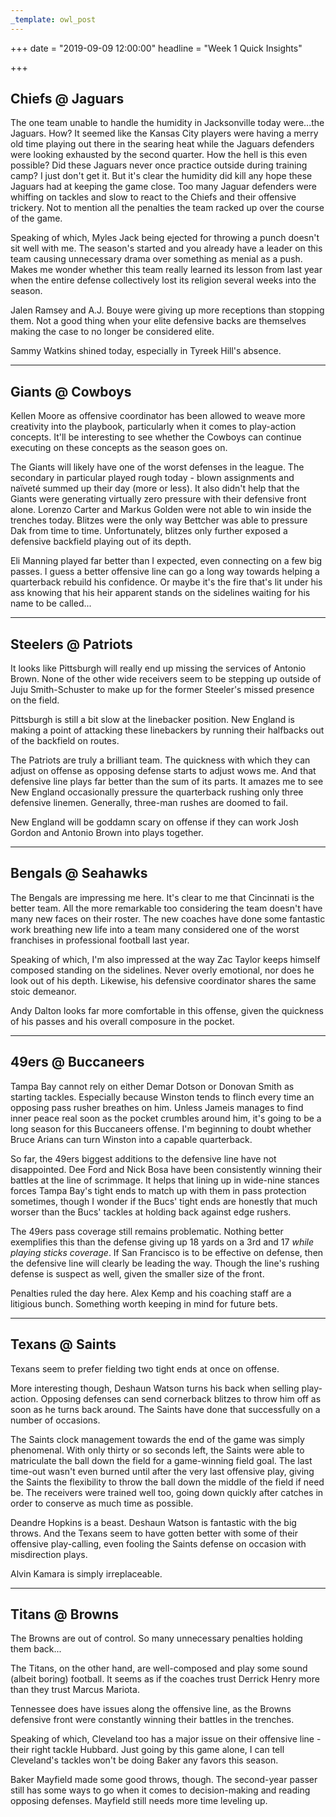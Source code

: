 ```yaml
---
_template: owl_post
---
```



+++
date = "2019-09-09 12:00:00"
headline = "Week 1 Quick Insights"

+++
## Chiefs @ Jaguars

The one team unable to handle the humidity in Jacksonville today were...the Jaguars. How? It seemed like the Kansas City players were having a merry old time playing out there in the searing heat while the Jaguars defenders were looking exhausted by the second quarter. How the hell is this even possible? Did these Jaguars never once practice outside during training camp? I just don't get it. But it's clear the humidity did kill any hope these Jaguars had at keeping the game close. Too many Jaguar defenders were whiffing on tackles and slow to react to the Chiefs and their offensive trickery. Not to mention all the penalties the team racked up over the course of the game.

Speaking of which, Myles Jack being ejected for throwing a punch doesn't sit well with me. The season's started and you already have a leader on this team causing unnecessary drama over something as menial as a push. Makes me wonder whether this team really learned its lesson from last year when the entire defense collectively lost its religion several weeks into the season.

Jalen Ramsey and A.J. Bouye were giving up more receptions than stopping them. Not a good thing when your elite defensive backs are themselves making the case to no longer be considered elite.

Sammy Watkins shined today, especially in Tyreek Hill's absence.

***

## Giants @ Cowboys

Kellen Moore as offensive coordinator has been allowed to weave more creativity into the playbook, particularly when it comes to play-action concepts. It'll be interesting to see whether the Cowboys can continue executing on these concepts as the season goes on.

The Giants will likely have one of the worst defenses in the league. The secondary in particular played rough today - blown assignments and naïveté summed up their day (more or less). It also didn't help that the Giants were generating virtually zero pressure with their defensive front alone. Lorenzo Carter and Markus Golden were not able to win inside the trenches today. Blitzes were the only way Bettcher was able to pressure Dak from time to time. Unfortunately, blitzes only further exposed a defensive backfield playing out of its depth.

Eli Manning played far better than I expected, even connecting on a few big passes. I guess a better offensive line can go a long way towards helping a quarterback rebuild his confidence. Or maybe it's the fire that's lit under his ass knowing that his heir apparent stands on the sidelines waiting for his name to be called...

***

## Steelers @ Patriots

It looks like Pittsburgh will really end up missing the services of Antonio Brown. None of the other wide receivers seem to be stepping up outside of Juju Smith-Schuster to make up for the former Steeler's missed presence on the field.

Pittsburgh is still a bit slow at the linebacker position. New England is making a point of attacking these linebackers by running their halfbacks out of the backfield on routes.

The Patriots are truly a brilliant team. The quickness with which they can adjust on offense as opposing defense starts to adjust wows me. And that defensive line plays far better than the sum of its parts. It amazes me to see New England occasionally pressure the quarterback rushing only three defensive linemen. Generally, three-man rushes are doomed to fail.

New England will be goddamn scary on offense if they can work Josh Gordon and Antonio Brown into plays together.

***

## Bengals @ Seahawks

The Bengals are impressing me here. It's clear to me that Cincinnati is the better team. All the more remarkable too considering the team doesn't have many new faces on their roster. The new coaches have done some fantastic work breathing new life into a team many considered one of the worst franchises in professional football last year.

Speaking of which, I'm also impressed at the way Zac Taylor keeps himself composed standing on the sidelines. Never overly emotional, nor does he look out of his depth. Likewise, his defensive coordinator shares the same stoic demeanor. 

Andy Dalton looks far more comfortable in this offense, given the quickness of his passes and his overall composure in the pocket.

***

## 49ers @ Buccaneers

Tampa Bay cannot rely on either Demar Dotson or Donovan Smith as starting tackles. Especially because Winston tends to flinch every time an opposing pass rusher breathes on him. Unless Jameis manages to find inner peace real soon as the pocket crumbles around him, it's going to be a long season for this Buccaneers offense. I'm beginning to doubt whether Bruce Arians can turn Winston into a capable quarterback.

So far, the 49ers biggest additions to the defensive line have not disappointed. Dee Ford and Nick Bosa have been consistently winning their battles at the line of scrimmage. It helps that lining up in wide-nine stances forces Tampa Bay's tight ends to match up with them in pass protection sometimes, though I wonder if the Bucs' tight ends are honestly that much worser than the Bucs' tackles at holding back against edge rushers.

The 49ers pass coverage still remains problematic. Nothing better exemplifies this than the defense giving up 18 yards on a 3rd and 17 _while playing sticks coverage_. If San Francisco is to be effective on defense, then the defensive line will clearly be leading the way. Though the line's rushing defense is suspect as well, given the smaller size of the front.

Penalties ruled the day here. Alex Kemp and his coaching staff are a litigious bunch. Something worth keeping in mind for future bets.

***

## Texans @ Saints

Texans seem to prefer fielding two tight ends at once on offense.

More interesting though, Deshaun Watson turns his back when selling play-action. Opposing defenses can send cornerback blitzes to throw him off as soon as he turns back around. The Saints have done that successfully on a number of occasions.

The Saints clock management towards the end of the game was simply phenomenal. With only thirty or so seconds left, the Saints were able to matriculate the ball down the field for a game-winning field goal. The last time-out wasn't even burned until after the very last offensive play, giving the Saints the flexibility to throw the ball down the middle of the field if need be. The receivers were trained well too, going down quickly after catches in order to conserve as much time as possible.

Deandre Hopkins is a beast. Deshaun Watson is fantastic with the big throws. And the Texans seem to have gotten better with some of their offensive play-calling, even fooling the Saints defense on occasion with misdirection plays.

Alvin Kamara is simply irreplaceable.

***

## Titans @ Browns

The Browns are out of control. So many unnecessary penalties holding them back...

The Titans, on the other hand, are well-composed and play some sound (albeit boring) football. It seems as if the coaches trust Derrick Henry more than they trust Marcus Mariota.

Tennessee does have issues along the offensive line, as the Browns defensive front were constantly winning their battles in the trenches.

Speaking of which, Cleveland too has a major issue on their offensive line - their right tackle Hubbard. Just going by this game alone, I can tell Cleveland's tackles won't be doing Baker any favors this season.

Baker Mayfield made some good throws, though. The second-year passer still has some ways to go when it comes to decision-making and reading opposing defenses. Mayfield still needs more time leveling up.
